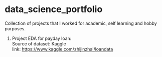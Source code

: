 # data_science_portfolio
Collection of projects that I worked for academic, self learning and hobby purposes.



1. Project EDA for payday loan:  
Source of dataset: Kaggle   
link: https://www.kaggle.com/zhijinzhai/loandata

